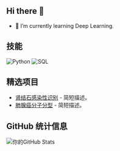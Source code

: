 ## Hi there 👋

<!--
**fancccc/fancccc** is a ✨ _special_ ✨ repository because its `README.md` (this file) appears on your GitHub profile.

Here are some ideas to get you started:

- 🔭 I’m currently working on ...
- 🌱 I’m currently learning ...
- 👯 I’m looking to collaborate on ...
- 🤔 I’m looking for help with ...
- 💬 Ask me about ...
- 📫 How to reach me: ...
- 😄 Pronouns: ...
- ⚡ Fun fact: ...
-->
- 🌱 I’m currently learning Deep Learning.
## 技能
![Python](https://img.shields.io/badge/-Python-3776AB?style=flat-square&logo=python&logoColor=white)
![SQL](https://img.shields.io/badge/-SQL-4479A1?style=flat-square&logo=MySQL&logoColor=white)
## 精选项目
- [肾结石感染性识别](https://github.com/fancccc/KidneyStoneSC) - 简短描述。
- [肺腺癌分子分型](https://github.com/fancccc/LungCancerDC) - 简短描述。

## GitHub 统计信息
![你的GitHub Stats](https://github-readme-stats.vercel.app/api?username=fancccc&show_icons=true)
